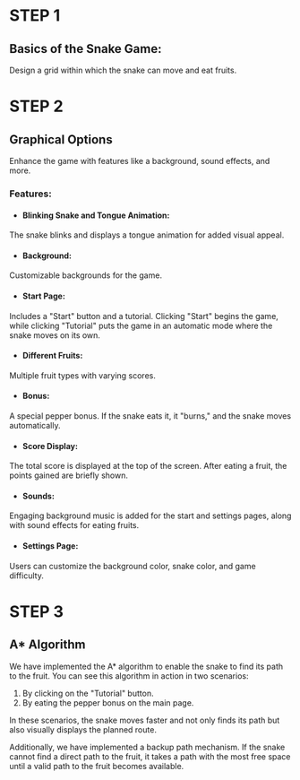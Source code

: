 # STEP 1
## Basics of the Snake Game: 
Design a grid within which the snake can move and eat fruits.

# STEP 2
## Graphical Options
Enhance the game with features like a background, sound effects, and more.

### Features:
- #### Blinking Snake and Tongue Animation: 
The snake blinks and displays a tongue animation for added visual appeal.
- #### Background: 
Customizable backgrounds for the game.
- #### Start Page: 
Includes a "Start" button and a tutorial. Clicking "Start" begins the game, while clicking "Tutorial" puts the game in an automatic mode where the snake moves on its own.
- #### Different Fruits: 
Multiple fruit types with varying scores.
- #### Bonus: 
A special pepper bonus. If the snake eats it, it "burns," and the snake moves automatically.
- #### Score Display: 
The total score is displayed at the top of the screen. After eating a fruit, the points gained are briefly shown.
- #### Sounds: 
Engaging background music is added for the start and settings pages, along with sound effects for eating fruits.
- #### Settings Page: 
Users can customize the background color, snake color, and game difficulty.

# STEP 3
## A* Algorithm
We have implemented the A* algorithm to enable the snake to find its path to the fruit. You can see this algorithm in action in two scenarios:

1. By clicking on the "Tutorial" button.
2. By eating the pepper bonus on the main page.

In these scenarios, the snake moves faster and not only finds its path but also visually displays the planned route.

Additionally, we have implemented a backup path mechanism. If the snake cannot find a direct path to the fruit, it takes a path with the most free space until a valid path to the fruit becomes available.

